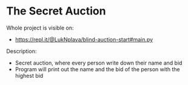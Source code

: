 # The Secret Auction
Whole project is visible on:
- https://repl.it/@LukNplava/blind-auction-start#main.py

Description:
- Secret auction, where every person write down their name and bid
- Program will print out the name and the bid of the person with the highest bid 
